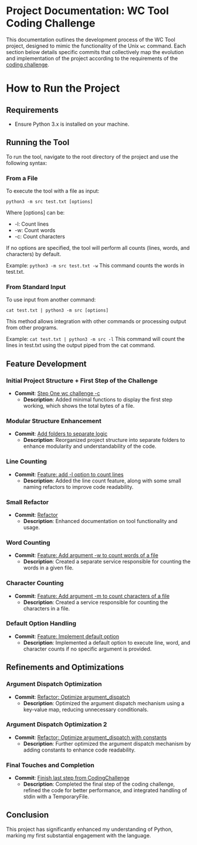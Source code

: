 # Project Documentation: WC Tool Coding Challenge

This documentation outlines the development process of the WC Tool project, designed to mimic the functionality of the Unix `wc` command. Each section below details specific commits that collectively map the evolution and implementation of the project according to the requirements of the [coding challenge](https://codingchallenges.fyi/challenges/challenge-wc).


# How to Run the Project

## Requirements
- Ensure Python 3.x is installed on your machine.

## Running the Tool
To run the tool, navigate to the root directory of the project and use the following syntax:

### From a File
To execute the tool with a file as input:

```python3 -m src test.txt [options]```

Where [options] can be:
- -l: Count lines
- -w: Count words
- -c: Count characters

If no options are specified, the tool will perform all counts (lines, words, and characters) by default.

Example:
```python3 -m src test.txt -w```
This command counts the words in test.txt.

### From Standard Input
To use input from another command:

```cat test.txt | python3 -m src [options]```

This method allows integration with other commands or processing output from other programs.

Example:
```cat test.txt | python3 -m src -l```
This command will count the lines in test.txt using the output piped from the cat command.

## Feature Development

### Initial Project Structure + First Step of the Challenge
- **Commit**: [Step One wc challenge -c](https://github.com/DavidOrtegaFarrerons/wc-tool-cc/commit/68c1f1febe2d81a723409db5af448630c2d361d3)
  - **Description**: Added minimal functions to display the first step working, which shows the total bytes of a file.

### Modular Structure Enhancement
- **Commit**: [Add folders to separate logic](https://github.com/DavidOrtegaFarrerons/wc-tool-cc/commit/d7a6157017ca4b0d2aa8b7b22a7f79c34edd2a96#diff-5745cb7d8ed87db31cdaef7ff6d897c0bcaf2200967146f11d0e1728540ea0b5)
  - **Description**: Reorganized project structure into separate folders to enhance modularity and understandability of the code.

### Line Counting
- **Commit**: [Feature: add -l option to count lines](https://github.com/DavidOrtegaFarrerons/wc-tool-cc/commit/3115112d291ccdf2de908c6ed57283707cb3bf23)
  - **Description**: Added the line count feature, along with some small naming refactors to improve code readability.

### Small Refactor
- **Commit**: [Refactor](https://github.com/DavidOrtegaFarrerons/wc-tool-cc/commit/578b2a4d5cb9dbaa392a11528273dce53a10558e)
  - **Description**: Enhanced documentation on tool functionality and usage.

### Word Counting
- **Commit**: [Feature: Add argument -w to count words of a file](https://github.com/DavidOrtegaFarrerons/wc-tool-cc/commit/2fc08486345466b5023f05debc763c9bcee8000e)
  - **Description**: Created a separate service responsible for counting the words in a given file.

### Character Counting
- **Commit**: [Feature: Add argument -m to count characters of a file](https://github.com/DavidOrtegaFarrerons/wc-tool-cc/commit/ad85f7546d5267edf0ab52d3dd266703e2f5f459)
  - **Description**: Created a service responsible for counting the characters in a file.

### Default Option Handling
- **Commit**: [Feature: Implement default option](https://github.com/DavidOrtegaFarrerons/wc-tool-cc/commit/ecb819903eac2c0f65f5e37fcfc00d0fef146be7)
  - **Description**: Implemented a default option to execute line, word, and character counts if no specific argument is provided.

## Refinements and Optimizations

### Argument Dispatch Optimization
- **Commit**: [Refactor: Optimize argument_dispatch](https://github.com/DavidOrtegaFarrerons/wc-tool-cc/commit/fa1239f235a3a1b02ec7db247acafd63bd721506)
  - **Description**: Optimized the argument dispatch mechanism using a key-value map, reducing unnecessary conditionals.

### Argument Dispatch Optimization 2
- **Commit**: [Refactor: Optimize argument_dispatch with constants](https://github.com/DavidOrtegaFarrerons/wc-tool-cc/commit/3e53507344900ec2fa6efdaa6ced1277f44bc86f)
  - **Description**: Further optimized the argument dispatch mechanism by adding constants to enhance code readability.

### Final Touches and Completion
- **Commit**: [Finish last step from CodingChallenge](https://github.com/DavidOrtegaFarrerons/wc-tool-cc/commit/bc355e4f6652e8bc352e910977e93d4382157907)
  - **Description**: Completed the final step of the coding challenge, refined the code for better performance, and integrated handling of stdin with a TemporaryFile.

## Conclusion
This project has significantly enhanced my understanding of Python, marking my first substantial engagement with the language.

